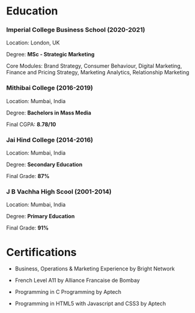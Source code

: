 # Education

### **Imperial College Business School** (2020-2021)

Location: London, UK

Degree: **MSc - Strategic Marketing**

Core Modules: Brand Strategy, Consumer Behaviour, Digital Marketing, Finance and Pricing Strategy, Marketing Analytics, Relationship Marketing



### **Mithibai College** (2016-2019)

Location: Mumbai, India

Degree: **Bachelors in Mass Media**

Final CGPA: **8.78/10**




### **Jai Hind College** (2014-2016)

Location: Mumbai, India

Degree: **Secondary Education**

Final Grade: **87%**




### **J B Vachha High Scool** (2001-2014)

Location: Mumbai, India

Degree: **Primary Education**

Final Grade: **91%**




# Certifications



- Business, Operations & Marketing Experience by Bright Network

- French Level A11 by Alliance Francaise de Bombay

- Programming in C Programming by Aptech

- Programming in HTML5 with Javascript and CSS3 by Aptech
 
